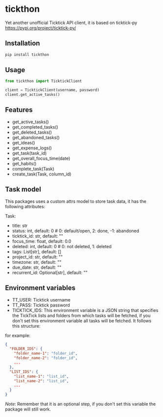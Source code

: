 # tickthon
Yet another unofficial Ticktick API client, it is based on ticktick-py https://pypi.org/project/ticktick-py/

## Installation
```bash
pip install tickthon
```

## Usage

```python
from tickthon import TicktickClient

client = TicktickClient(username, password)
client.get_active_tasks()
```

## Features
- get_active_tasks()
- get_completed_tasks()
- get_deleted_tasks()
- get_abandoned_tasks()
- get_ideas()
- get_expense_logs()
- get_task(task_id)
- get_overall_focus_time(date)
- get_habits()
- complete_task(Task)
- create_task(Task, column_id)


## Task model
This packages uses a custom attrs model to store task data, it has the following attributes:

Task:
- title: str 
- status: int, default: 0  # 0: default/open, 2: done, -1: abandoned
- ticktick_id: str, default: ""
- focus_time: float, default: 0.0
- deleted: int, default: 0  # 0: not deleted, 1: deleted
- tags: List[str], default: []
- project_id: str, default: ""
- timezone: str, default: ""
- due_date: str, default: ""
- recurrent_id: Optional[str], default: ""

## Environment variables
- TT_USER: Ticktick username
- TT_PASS: Ticktick password
- TICKTICK_IDS: This environment variable is a JSON string that specifies the TickTick lists and folders from which 
  tasks will be fetched, if you don't set this environment variable all tasks will be fetched. It follows this structure:

for example:
```json
{
  "FOLDER_IDS": {
    "folder_name-1": "folder_id",
    "folder_name-2": "folder_id",
    ...
  },
  "LIST_IDS": {
    "list_name-1": "list_id",
    "list_name-2": "list_id",
    ...
  }
}
```
*Note*: Remember that it is an optional step, if you don't set this variable the package will still work.
